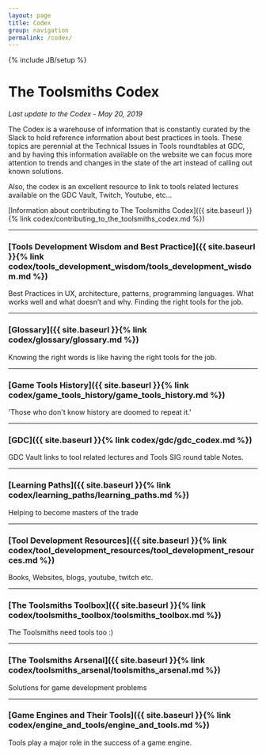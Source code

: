 ```yaml
---
layout: page
title: Codex
group: navigation
permalink: /codex/
---
```

{% include JB/setup %}

# The Toolsmiths Codex

_Last update to the Codex - May 20, 2019_

The Codex is a warehouse of information that is constantly curated by the Slack to hold reference information about best practices in tools. These topics are perennial at the Technical Issues in Tools roundtables at GDC, and by having this information available on the website we can focus more attention to trends and changes in the state of the art instead of calling out known solutions.

Also, the codex is an excellent resource to link to tools related lectures available on the GDC Vault, Twitch, Youtube, etc…

[Information about contributing to The Toolsmiths Codex]({{ site.baseurl }}{% link codex/contributing_to_the_toolsmiths_codex.md %})

------

### [Tools Development Wisdom and Best Practice]({{ site.baseurl }}{% link codex/tools_development_wisdom/tools_development_wisdom.md %})
Best Practices in UX, architecture, patterns, programming languages. What works well and what doesn’t and why. Finding the right tools for the job.

------

### [Glossary]({{ site.baseurl }}{% link codex/glossary/glossary.md %})
Knowing the right words is like having the right tools for the job.

------

### [Game Tools History]({{ site.baseurl }}{% link codex/game_tools_history/game_tools_history.md %})
'Those who don't know history are doomed to repeat it.'

------

### [GDC]({{ site.baseurl }}{% link codex/gdc/gdc_codex.md %})
GDC Vault links to tool related lectures and Tools SIG round table Notes.

------

### [Learning Paths]({{ site.baseurl }}{% link codex/learning_paths/learning_paths.md %})
Helping to become masters of the trade

------

### [Tool Development Resources]({{ site.baseurl }}{% link codex/tool_development_resources/tool_development_resources.md %})
Books, Websites, blogs, youtube, twitch etc.

------

### [The Toolsmiths Toolbox]({{ site.baseurl }}{% link codex/toolsmiths_toolbox/toolsmiths_toolbox.md %})
The Toolsmiths need tools too :)

------

### [The Toolsmiths Arsenal]({{ site.baseurl }}{% link codex/toolsmiths_arsenal/toolsmiths_arsenal.md %})
Solutions for game development problems

------

### [Game Engines and Their Tools]({{ site.baseurl }}{% link codex/engine_and_tools/engine_and_tools.md %})
Tools play a major role in the success of a game engine.